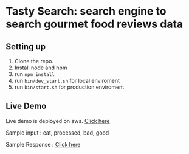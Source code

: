 # Tasty Search: search engine to search gourmet food reviews data

## Setting up
1. Clone the repo.
2. Install node and npm
2. run ``` npm install ```
3. run ``` bin/dev_start.sh ``` for local enviroment
4. run ``` bin/start.sh ``` for production enviroment 

## Live Demo
Live demo is deployed on aws. [Click here](http://ec2-3-90-21-183.compute-1.amazonaws.com)

Sample input : cat, processed, bad, good

Sample Response : [Click here](http://ec2-3-90-21-183.compute-1.amazonaws.com//v1/gourmet/gourmet/tastySearch?query=cat,processed,bad,good)
